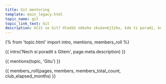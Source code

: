 ```yaml
---
title: Git mentoring
template: main_legacy.html
topic_name: git
topic_link_text: Git
description: Učíš se Git? Hledáš někoho zkušenějšího, kdo ti poradí, když se zasekneš? Kdo ti ukáže správné postupy a nasměruje tě na kvalitní návody nebo kurzy?
---
```

{% from 'topic.html' import intro, mentions, members_roll %}

{{ intro('Nech si poradit s Gitem', page.meta.description) }}

{{ mentions(topic, 'Gitu') }}

{{ members_roll(pages, members, members_total_count, club_elapsed_months) }}

